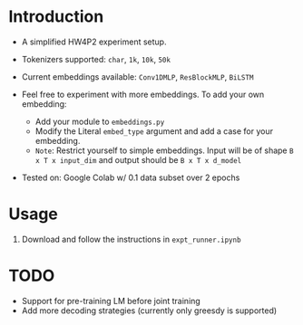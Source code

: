 # Introduction

- A simplified HW4P2 experiment setup.
- Tokenizers supported: `char`, `1k`, `10k`, `50k`
- Current embeddings available: `Conv1DMLP`, `ResBlockMLP`, `BiLSTM`
- Feel free to experiment with more embeddings. To add your own embedding:

  - Add your module to `embeddings.py`
  - Modify the Literal `embed_type` argument and add a case for your embedding.
  - `Note`: Restrict yourself to simple embeddings. Input will be of shape `B x T x input_dim` and output should be `B x T x d_model`

- Tested on: Google Colab w/ 0.1 data subset over 2 epochs

# Usage

1. Download and follow the instructions in `expt_runner.ipynb`

# TODO

- Support for pre-training LM before joint training
- Add more decoding strategies (currently only greesdy is supported)

